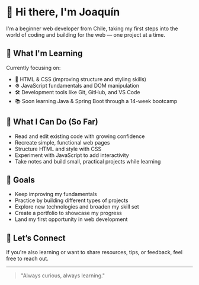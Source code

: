 # 👋 Hi there, I'm Joaquín

I'm a beginner web developer from Chile, taking my first steps into the world of coding and building for the web — one project at a time.

## 🚀 What I'm Learning
Currently focusing on:
- 🧱 HTML & CSS (improving structure and styling skills)
- ⚙️ JavaScript fundamentals and DOM manipulation
- 🛠️ Development tools like Git, GitHub, and VS Code
- 📚 Soon learning Java & Spring Boot through a 14-week bootcamp

## 🧩 What I Can Do (So Far)
- Read and edit existing code with growing confidence
- Recreate simple, functional web pages
- Structure HTML and style with CSS
- Experiment with JavaScript to add interactivity
- Take notes and build small, practical projects while learning

## 🌱 Goals
- Keep improving my fundamentals
- Practice by building different types of projects
- Explore new technologies and broaden my skill set
- Create a portfolio to showcase my progress
- Land my first opportunity in web development

## 🤝 Let’s Connect
If you're also learning or want to share resources, tips, or feedback, feel free to reach out.

---
> "Always curious, always learning."
